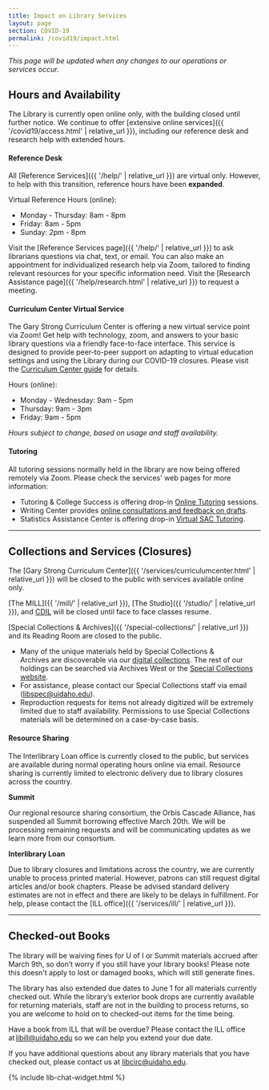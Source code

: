 ```yaml
---
title: Impact on Library Services
layout: page
section: COVID-19
permalink: /covid19/impact.html
---
```


*This page will be updated when any changes to our operations or services occur.*

<!--{:.alert .alert-warning}
If you are planning to visit the library, please be sure to follow [World Health Organization guidelines](https://www.who.int/emergencies/diseases/novel-coronavirus-2019/advice-for-public) by washing your hands, maintaining social distance, and staying home if you feel unwell or are in a high-risk population.  -->

## Hours and Availability 

The Library is currently open online only, with the building closed until further notice.
We continue to offer [extensive online services]({{ '/covid19/access.html' | relative_url }}), including our reference desk and research help with extended hours.

#### Reference Desk

All [Reference Services]({{ '/help/' | relative_url }}) are virtual only.
However, to help with this transition, reference hours have been **expanded**.

Virtual Reference Hours (online):

- Monday - Thursday: 8am - 8pm
- Friday: 8am - 5pm 
- Sunday: 2pm - 8pm 

Visit the [Reference Services page]({{ '/help/' | relative_url }}) to ask librarians questions via chat, text, or email. 
You can also make an appointment for individualized research help via Zoom, tailored to finding relevant resources for your specific information need.
Visit the [Research Assistance page]({{ '/help/research.html' | relative_url }}) to request a meeting.

#### Curriculum Center Virtual Service

The Gary Strong Curriculum Center is offering a new virtual service point via Zoom!
Get help with technology, zoom, and answers to your basic library questions via a friendly face-to-face interface.
This service is designed to provide peer-to-peer support on adapting to virtual education settings and using the Library during our COVID-19 closures.
Please visit the [Curriculum Center guide](https://libguides.uidaho.edu/GSCC) for details.

Hours (online):

- Monday - Wednesday: 9am - 5pm
- Thursday: 9am - 3pm
- Friday: 9am - 5pm

*Hours subject to change, based on usage and staff availability.*

#### Tutoring

All tutoring sessions normally held in the library are now being offered remotely via Zoom.
Please check the services' web pages for more information:

- Tutoring & College Success is offering drop-in [Online Tutoring](https://www.uidaho.edu/current-students/academic-support/asp/tcs/tutoring/online-tutoring) sessions.
- Writing Center provides [online consultations and feedback on drafts](https://www.uidaho.edu/class/writing-center).
- Statistics Assistance Center is offering drop-in [Virtual SAC Tutoring](https://www.uidaho.edu/sci/stat/about/sac/tutoring-schedule).

----------

## Collections and Services (Closures)

The [Gary Strong Curriculum Center]({{ '/services/curriculumcenter.html' | relative_url }}) will be closed to the public with services available online only.

[The MILL]({{ '/mill/' | relative_url }}), [The Studio]({{ '/studio/' | relative_url }}), and [CDIL](https://cdil.lib.uidaho.edu/) will be closed until face to face classes resume.

[Special Collections & Archives]({{ '/special-collections/' | relative_url }}) and its Reading Room are closed to the public. 

- Many of the unique materials held by Special Collections & Archives are discoverable via our [digital collections](https://www.lib.uidaho.edu/digital/). The rest of our holdings can be searched via Archives West or the [Special Collections website](https://www.lib.uidaho.edu/special-collections/). 
- For assistance, please contact our Special Collections staff via email (<libspec@uidaho.edu>).
- Reproduction requests for items not already digitized will be extremely limited due to staff availability. Permissions to use Special Collections materials will be determined on a case-by-case basis.

#### Resource Sharing

The Interlibrary Loan office is currently closed to the public, but services are available during normal operating hours online via email. 
Resource sharing is currently limited to electronic delivery due to library closures across the country. 

**Summit**

Our regional resource sharing consortium, the Orbis Cascade Alliance, has suspended all Summit borrowing effective March 20th. We will be processing remaining requests and will be communicating updates as we learn more from our consortium.   

**Interlibrary Loan**

Due to library closures and limitations across the country, we are currently unable to process printed material. 
However, patrons can still request digital articles and/or book chapters. 
Please be advised standard delivery estimates are not in effect and there are likely to be delays in fulfillment. 
For help, please contact the [ILL office]({{ '/services/ill/' | relative_url }}). 

-----------

## Checked-out Books 

The library will be waiving fines for U of I or Summit materials accrued after March 9th, so don’t worry if you still have your library books! 
Please note this doesn't apply to lost or damaged books, which will still generate fines. 

The library has also extended due dates to June 1 for all materials currently checked out. 
While the library’s exterior book drops are currently available for returning materials, staff are not in the building to process returns, so you are welcome to hold on to checked-out items for the time being.  

Have a book from ILL that will be overdue? 
Please contact the ILL office at [libill@uidaho.edu](mailto:libill@uidaho.edu) so we can help you extend your due date. 

If you have additional questions about any library materials that you have checked out, please contact us at [libcirc@uidaho.edu](mailto:libcirc@uidaho.edu).  

{% include lib-chat-widget.html %}
